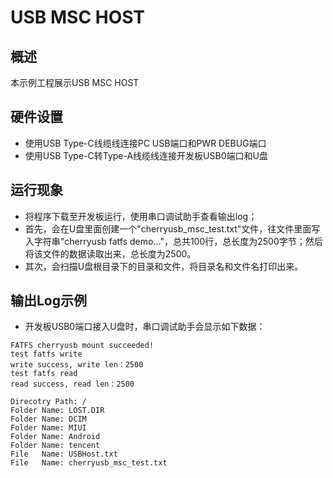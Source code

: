 # USB MSC HOST

## 概述

本示例工程展示USB MSC HOST

## 硬件设置

- 使用USB Type-C线缆线连接PC USB端口和PWR DEBUG端口
- 使用USB Type-C转Type-A线缆线连接开发板USB0端口和U盘

## 运行现象

- 将程序下载至开发板运行，使用串口调试助手查看输出log；
- 首先，会在U盘里面创建一个"cherryusb_msc_test.txt"文件，往文件里面写入字符串"cherryusb fatfs demo..."，总共100行，总长度为2500字节；然后将该文件的数据读取出来，总长度为2500。
- 其次，会扫描U盘根目录下的目录和文件，将目录名和文件名打印出来。

## 输出Log示例

- 开发板USB0端口接入U盘时，串口调试助手会显示如下数据：
```console
FATFS cherryusb mount succeeded!
test fatfs write
write success, write len：2500
test fatfs read
read success, read len：2500

Direcotry Path: /
Folder Name: LOST.DIR
Folder Name: DCIM
Folder Name: MIUI
Folder Name: Android
Folder Name: tencent
File   Name: USBHost.txt
File   Name: cherryusb_msc_test.txt
```



